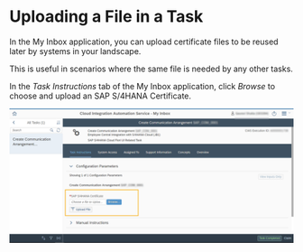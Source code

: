 <!-- loio8c2436510b57431aa9a13ab40a7020c9 -->

# Uploading a File in a Task

In the My Inbox application, you can upload certificate files to be reused later by systems in your landscape.

This is useful in scenarios where the same file is needed by any other tasks.

In the *Task Instructions* tab of the My Inbox application, click *Browse* to choose and upload an SAP S/4HANA Certificate.

![](images/FileUpload_d70c118.png)

